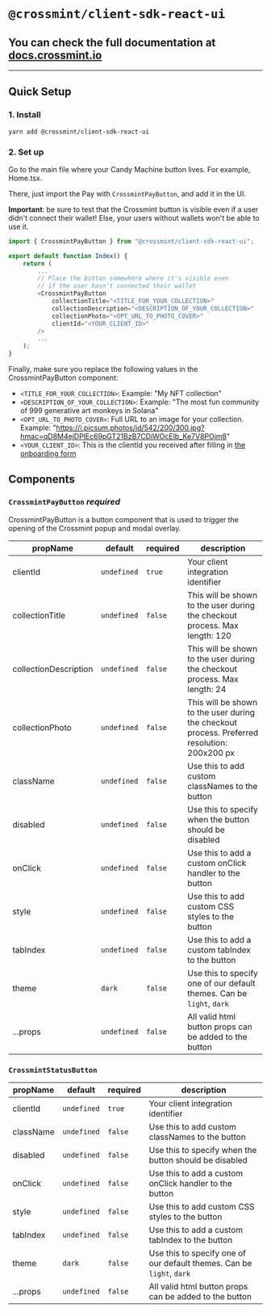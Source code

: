 # `@crossmint/client-sdk-react-ui`

## You can check the full documentation at [docs.crossmint.io](https://docs.crossmint.io/)

---

## Quick Setup

### 1. Install

```shell
yarn add @crossmint/client-sdk-react-ui
```

### 2. Set up

Go to the main file where your Candy Machine button lives. For example, Home.tsx.

There, just import the Pay with `CrossmintPayButton`, and add it in the UI.

**Important**: be sure to test that the Crossmint button is visible even if a user didn't connect their wallet! Else, your users without wallets won't be able to use it.

```javascript
import { CrossmintPayButton } from "@crossmint/client-sdk-react-ui";

export default function Index() {
    return (
        ...
        // Place the button somewhere where it's visible even
        // if the user hasn't connected their wallet
        <CrossmintPayButton
            collectionTitle="<TITLE_FOR_YOUR_COLLECTION>"
            collectionDescription="<DESCRIPTION_OF_YOUR_COLLECTION>"
            collectionPhoto="<OPT_URL_TO_PHOTO_COVER>"
            clientId="<YOUR_CLIENT_ID>"
        />
        ...
    );
}
```

Finally, make sure you replace the following values in the CrossmintPayButton component:

-   `<TITLE_FOR_YOUR_COLLECTION>`: Example: "My NFT collection"
-   `<DESCRIPTION_OF_YOUR_COLLECTION>`: Example: "The most fun community of 999 generative art monkeys in Solana"
-   `<OPT_URL_TO_PHOTO_COVER>`: Full URL to an image for your collection. Example: "https://i.picsum.photos/id/542/200/300.jpg?hmac=qD8M4ejDPlEc69pGT21BzB7CDiWOcElb_Ke7V8POjm8"
-   `<YOUR_CLIENT_ID>`: This is the clientId you received after filling in [the onboarding form](https://www.crossmint.io/developers/)

## Components

### `CrossmintPayButton` _required_

CrossmintPayButton is a button component that is used to trigger the opening of the Crossmint popup and modal overlay.

| propName              | default     | required | description                                                                                  |
| --------------------- | ----------- | -------- | -------------------------------------------------------------------------------------------- |
| clientId              | `undefined` | `true`   | Your client integration identifier                                                           |
| collectionTitle       | `undefined` | `false`  | This will be shown to the user during the checkout process. Max length: 120                  |
| collectionDescription | `undefined` | `false`  | This will be shown to the user during the checkout process. Max length: 24                   |
| collectionPhoto       | `undefined` | `false`  | This will be shown to the user during the checkout process. Preferred resolution: 200x200 px |
| className             | `undefined` | `false`  | Use this to add custom classNames to the button                                              |
| disabled              | `undefined` | `false`  | Use this to specify when the button should be disabled                                       |
| onClick               | `undefined` | `false`  | Use this to add a custom onClick handler to the button                                       |
| style                 | `undefined` | `false`  | Use this to add custom CSS styles to the button                                              |
| tabIndex              | `undefined` | `false`  | Use this to add a custom tabIndex to the button                                              |
| theme                 | `dark`      | `false`  | Use this to specify one of our default themes. Can be `light`, `dark`                        |
| ...props              | `undefined` | `false`  | All valid html button props can be added to the button                                       |

### `CrossmintStatusButton`

| propName  | default     | required | description                                                           |
| --------- | ----------- | -------- | --------------------------------------------------------------------- |
| clientId  | `undefined` | `true`   | Your client integration identifier                                    |
| className | `undefined` | `false`  | Use this to add custom classNames to the button                       |
| disabled  | `undefined` | `false`  | Use this to specify when the button should be disabled                |
| onClick   | `undefined` | `false`  | Use this to add a custom onClick handler to the button                |
| style     | `undefined` | `false`  | Use this to add custom CSS styles to the button                       |
| tabIndex  | `undefined` | `false`  | Use this to add a custom tabIndex to the button                       |
| theme     | `dark`      | `false`  | Use this to specify one of our default themes. Can be `light`, `dark` |
| ...props  | `undefined` | `false`  | All valid html button props can be added to the button                |
